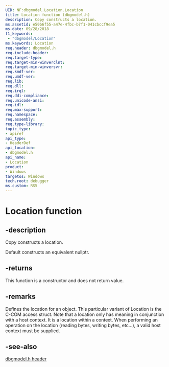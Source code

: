 ```yaml
---
UID: NF:dbgmodel.Location.Location
title: Location function (dbgmodel.h)
description: Copy constructs a location.
ms.assetid: e50b6f55-a47e-4fbc-b7f1-041cbccf9ea5
ms.date: 09/28/2018
f1_keywords:
 - "dbgmodel/Location"
ms.keywords: Location
req.header: dbgmodel.h
req.include-header:
req.target-type:
req.target-min-winverclnt:
req.target-min-winversvr:
req.kmdf-ver:
req.umdf-ver:
req.lib:
req.dll:
req.irql: 
req.ddi-compliance:
req.unicode-ansi:
req.idl:
req.max-support:
req.namespace:
req.assembly:
req.type-library: 
topic_type: 
- apiref
api_type: 
- HeaderDef
api_location: 
- dbgmodel.h
api_name: 
- Location
product:
- Windows
targetos: Windows
tech.root: debugger
ms.custom: RS5
---
```


# Location function


## -description

Copy constructs a location.

Default constructs an equivalent nullptr.

## -returns
This function is a constructor and does not return value.

## -remarks
Defines the location for an object.  This particular variant of Location is the C-COM access struct.
Note that a location only has meaning in conjunction with a host context.  It is a location within
a context.  When performing an operation on the location (reading bytes, writing bytes, etc...), 
a valid host context must be supplied.

## -see-also
[dbgmodel.h header](https://docs.microsoft.com/windows-hardware/drivers/ddi/dbgmodel/)

